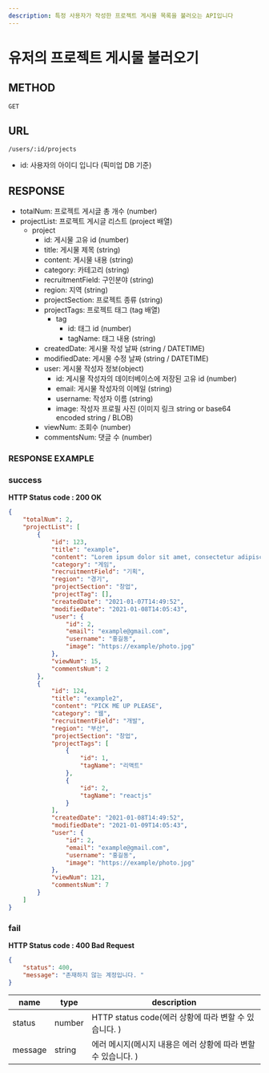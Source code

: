 ```yaml
---
description: 특정 사용자가 작성한 프로젝트 게시물 목록을 불러오는 API입니다
---
```


# 유저의 프로젝트 게시물 불러오기

## METHOD

```text
GET
```

## URL

```text
/users/:id/projects
```

* id: 사용자의 아이디 입니다 \(픽미업 DB 기준\)

## RESPONSE

* totalNum: 프로젝트 게시글 총 개수 \(number\)
* projectList: 프로젝트 게시글 리스트 \(project 배열\)
  * project
    * id: 게시물 고유 id \(number\)
    * title: 게시물 제목 \(string\)
    * content: 게시물 내용 \(string\)
    * category: 카테고리 \(string\) 
    * recruitmentField: 구인분야 \(string\)
    * region: 지역 \(string\)
    * projectSection: 프로젝트 종류 \(string\)
    * projectTags: 프로젝트 태그 \(tag 배열\)
      * tag
        * id: 태그 id \(number\)
        * tagName: 태그 내용 \(string\)
    * createdDate: 게시물 작성 날짜 \(string / DATETIME\)
    * modifiedDate: 게시물 수정 날짜 \(string / DATETIME\)
    * user: 게시물 작성자 정보\(object\)
      * id: 게시물 작성자의 데이터베이스에 저장된 고유 id \(number\)
      * email: 게시물 작성자의 이메일 \(string\)
      * username: 작성자 이름 \(string\)
      * image: 작성자 프로필 사진 \(이미지 링크 string or base64 encoded string / BLOB\)
    * viewNum: 조회수 \(number\)
    * commentsNum: 댓글 수 \(number\)

### RESPONSE EXAMPLE

### success

**HTTP Status code : 200 OK**

```json
{
    "totalNum": 2,
    "projectList": [
        {
            "id": 123,
            "title": "example",
            "content": "Lorem ipsum dolor sit amet, consectetur adipiscing elit. Curabitur sit.",
            "category": "게임",
            "recruitmentField": "기획",
            "region": "경기",
            "projectSection": "창업",
            "projectTag": [],
            "createdDate": "2021-01-07T14:49:52",
            "modifiedDate": "2021-01-08T14:05:43",
            "user": {
                "id": 2,
                "email": "example@gmail.com",
                "username": "홍길동",
                "image": "https://example/photo.jpg"
            },
            "viewNum": 15,
            "commentsNum": 2
        },
        {
            "id": 124,
            "title": "example2",
            "content": "PICK ME UP PLEASE",
            "category": "웹",
            "recruitmentField": "개발",
            "region": "부산",
            "projectSection": "창업",
            "projectTags": [
                {
                    "id": 1,
                    "tagName": "리액트"
                },
                {
                    "id": 2,
                    "tagName": "reactjs"
                }
            ],
            "createdDate": "2021-01-08T14:49:52",
            "modifiedDate": "2021-01-09T14:05:43",
            "user": {
                "id": 2,
                "email": "example@gmail.com",
                "username": "홍길동",
                "image": "https://example/photo.jpg"
            },
            "viewNum": 121,
            "commentsNum": 7
        }
    ]
}
```

### fail

**HTTP Status code : 400 Bad Request**

```json
{
    "status": 400,
    "message": "존재하지 않는 계정입니다. "
}
```

|name|type|description|
|---|---|---|
|status|number|HTTP status code(에러 상황에 따라 변할 수 있습니다. )|
|message|string|에러 메시지(메시지 내용은 에러 상황에 따라 변할 수 있습니다. )|
